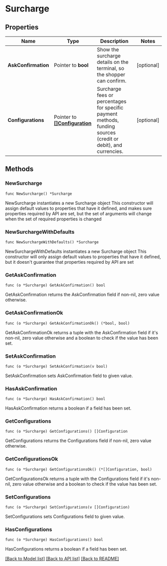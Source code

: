 # Surcharge

## Properties

Name | Type | Description | Notes
------------ | ------------- | ------------- | -------------
**AskConfirmation** | Pointer to **bool** | Show the surcharge details on the terminal, so the shopper can confirm. | [optional] 
**Configurations** | Pointer to [**[]Configuration**](Configuration.md) | Surcharge fees or percentages for specific payment methods, funding sources (credit or debit), and currencies. | [optional] 

## Methods

### NewSurcharge

`func NewSurcharge() *Surcharge`

NewSurcharge instantiates a new Surcharge object
This constructor will assign default values to properties that have it defined,
and makes sure properties required by API are set, but the set of arguments
will change when the set of required properties is changed

### NewSurchargeWithDefaults

`func NewSurchargeWithDefaults() *Surcharge`

NewSurchargeWithDefaults instantiates a new Surcharge object
This constructor will only assign default values to properties that have it defined,
but it doesn't guarantee that properties required by API are set

### GetAskConfirmation

`func (o *Surcharge) GetAskConfirmation() bool`

GetAskConfirmation returns the AskConfirmation field if non-nil, zero value otherwise.

### GetAskConfirmationOk

`func (o *Surcharge) GetAskConfirmationOk() (*bool, bool)`

GetAskConfirmationOk returns a tuple with the AskConfirmation field if it's non-nil, zero value otherwise
and a boolean to check if the value has been set.

### SetAskConfirmation

`func (o *Surcharge) SetAskConfirmation(v bool)`

SetAskConfirmation sets AskConfirmation field to given value.

### HasAskConfirmation

`func (o *Surcharge) HasAskConfirmation() bool`

HasAskConfirmation returns a boolean if a field has been set.

### GetConfigurations

`func (o *Surcharge) GetConfigurations() []Configuration`

GetConfigurations returns the Configurations field if non-nil, zero value otherwise.

### GetConfigurationsOk

`func (o *Surcharge) GetConfigurationsOk() (*[]Configuration, bool)`

GetConfigurationsOk returns a tuple with the Configurations field if it's non-nil, zero value otherwise
and a boolean to check if the value has been set.

### SetConfigurations

`func (o *Surcharge) SetConfigurations(v []Configuration)`

SetConfigurations sets Configurations field to given value.

### HasConfigurations

`func (o *Surcharge) HasConfigurations() bool`

HasConfigurations returns a boolean if a field has been set.


[[Back to Model list]](../README.md#documentation-for-models) [[Back to API list]](../README.md#documentation-for-api-endpoints) [[Back to README]](../README.md)


